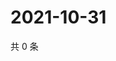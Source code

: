# 2021-10-31

共 0 条

<!-- BEGIN WEIBO -->
<!-- 最后更新时间 Sun Oct 31 2021 07:13:56 GMT+0800 (China Standard Time) -->

<!-- END WEIBO -->
